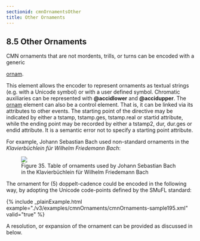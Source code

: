 ```yaml
---
sectionid: cmnOrnamentsOther
title: Other Ornaments
---
```



<h2 id="cmnOrnamentsOther">
   <span class="headingNumber">8.5</span>
   <span class="head">Other Ornaments</span>
</h2>
CMN ornaments that are not mordents, trills, or turns can be encoded with a generic

<a class="link_odd_elementSpec" href="/v3/elements/ornam">ornam</a>.

This element allows the encoder to represent ornaments as textual strings (e.g. with
a
Unicode symbol) or with a user defined symbol. Chromatic auxiliaries can be represented
with
**@accidlower** and **@accidupper**. The 
<a class="link_odd_elementSpec" href="/v3/elements/ornam">ornam</a> element can
also be a control element. That is, it can be linked via its attributes to other events.
The
starting point of the directive may be indicated by either a tstamp, tstamp.ges, tstamp.real
or startid attribute, while the ending point may be recorded by either a tstamp2,
dur, dur.ges
or endid attribute. It is a semantic error not to specify a starting point attribute.

For example, Johann Sebastian Bach used non-standard ornaments in the *Klavierbüchlein
für Wilhelm Friedemann Bach*:


<figure class="figure">
   <img src="../../../../guidelines/3.0.0/Images/modules/cmnOrnaments/JSBtableofornaments.jpg" class="img-responsive"></img>
   <figcaption class="figure-caption">Figure 35. Table of ornaments used by Johann Sebastian Bach in the Klavierbüchlein für Wilhelm
      Friedemann Bach
   </figcaption>
</figure>
The ornament for 
<span class="q">(5) doppelt-cadence</span> could be encoded in the following way, by
adopting the Unicode code-points defined by the SMuFL standard:


{% include _plainExample.html example="./v3/examples/cmnOrnaments/cmnOrnaments-sample195.xml" valid="true" %}

A resolution, or expansion of the ornament can be provided as discussed in 
<span class="ptr"></span> below.

